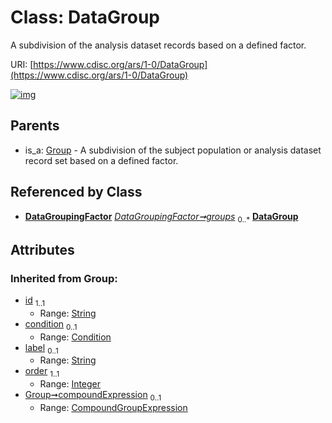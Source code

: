 
# Class: DataGroup


A subdivision of the analysis dataset records based on a defined factor.

URI: [https://www.cdisc.org/ars/1-0/DataGroup](https://www.cdisc.org/ars/1-0/DataGroup)


[![img](https://yuml.me/diagram/nofunky;dir:TB/class/[Group],[DataGroupingFactor],[DataGroupingFactor]++-%20groups%200..*>[DataGroup&#124;label(i):string%20%3F;order(i):integer;id(i):string],[Group]^-[DataGroup],[Condition],[CompoundGroupExpression])](https://yuml.me/diagram/nofunky;dir:TB/class/[Group],[DataGroupingFactor],[DataGroupingFactor]++-%20groups%200..*>[DataGroup&#124;label(i):string%20%3F;order(i):integer;id(i):string],[Group]^-[DataGroup],[Condition],[CompoundGroupExpression])

## Parents

 *  is_a: [Group](Group.md) - A subdivision of the subject population or analysis dataset record set based on a defined factor.

## Referenced by Class

 *  **[DataGroupingFactor](DataGroupingFactor.md)** *[DataGroupingFactor➞groups](DataGroupingFactor_groups.md)*  <sub>0..\*</sub>  **[DataGroup](DataGroup.md)**

## Attributes


### Inherited from Group:

 * [id](id.md)  <sub>1..1</sub>
     * Range: [String](types/String.md)
 * [condition](condition.md)  <sub>0..1</sub>
     * Range: [Condition](Condition.md)
 * [label](label.md)  <sub>0..1</sub>
     * Range: [String](types/String.md)
 * [order](order.md)  <sub>1..1</sub>
     * Range: [Integer](types/Integer.md)
 * [Group➞compoundExpression](Group_compoundExpression.md)  <sub>0..1</sub>
     * Range: [CompoundGroupExpression](CompoundGroupExpression.md)
